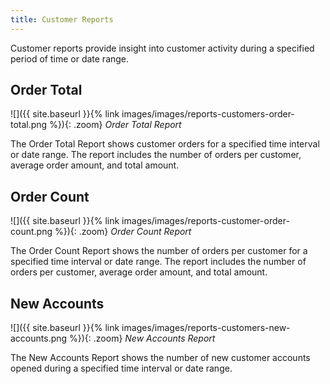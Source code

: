```yaml
---
title: Customer Reports
---
```


Customer reports provide insight into customer activity during a specified period of time or date range.

## Order Total

![]({{ site.baseurl }}{% link images/images/reports-customers-order-total.png %}){: .zoom}
*Order Total Report*

The Order Total Report shows customer orders for a specified time interval or date range. The report includes the number of orders per customer, average order amount, and total amount.

## Order Count

![]({{ site.baseurl }}{% link images/images/reports-customer-order-count.png %}){: .zoom}
*Order Count Report*

The Order Count Report shows the number of orders per customer for a specified time interval or date range. The report includes the number of orders per customer, average order amount, and total amount.

## New Accounts

![]({{ site.baseurl }}{% link images/images/reports-customers-new-accounts.png %}){: .zoom}
*New Accounts Report*

The New Accounts Report shows the number of new customer accounts opened during a specified time interval or date range.
